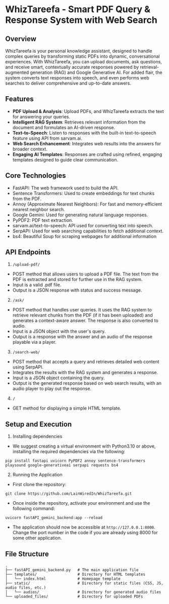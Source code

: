 # WhizTareefa - Smart PDF Query & Response System with Web Search

## Overview

WhizTareefa is your personal knowledge assistant, designed to handle complex queries by transforming static PDFs into dynamic, conversational experiences. With WhizTareefa, you can upload documents, ask questions, and receive smart, contextually accurate responses powered by retrieval-augmented generation (RAG) and Google Generative AI. For added flair, the system converts text responses into speech, and even performs web searches to deliver comprehensive and up-to-date answers.

## Features
- **PDF Upload & Analysis**: Upload PDFs, and WhizTareefa extracts the text for answering your queries.
- **Intelligent RAG System**: Retrieves relevant information from the document and formulates an AI-driven response.
- **Text-to-Speech**: Listen to responses with the built-in text-to-speech feature using API from sarvam.ai.
- **Web Search Enhancement**: Integrates web results into the answers for broader context.
- **Engaging AI Templates**: Responses are crafted using refined, engaging templates designed to guide clear communication.

## Core Technologies
- FastAPI: The web framework used to build the API.
- Sentence Transformers: Used to create embeddings for text chunks from the PDF.
- Annoy (Approximate Nearest Neighbors): For fast and memory-efficient nearest neighbor search.
- Google Gemini: Used for generating natural language responses.
- PyPDF2: PDF text extraction.
- sarvam.ai/text-to-speech: API used for converting text into speech.
- SerpAPI: Used for web searching capabilities to fetch additional context.
- bs4: Beautiful Soup for scraping webpages for additional information

## API Endpoints

1. ```/upload-pdf/```
- POST method that allows users to upload a PDF file. The text from the PDF is extracted and stored for further use in the RAG system.
- Input is a valid .pdf file.
- Output is a JSON response with status and success message.
2. ```/ask/```
- POST method that handles user queries. It uses the RAG system to retrieve relevant chunks from the PDF (if it has been uploaded) and generates a context-aware answer. The response is also converted to audio.
- Input is a JSON object with the user's query.
- Output is a response with the answer and an audio of the response playable via a player.
3. ```/search-web/```
- POST method that accepts a query and retrieves detailed web content using SerpAPI.
- Integrates the results with the RAG system and generates a response.
- Input is a JSON object containing the query.
- Output is the generated response based on web search results, with an audio player to play out the response.
4. ```/```
- GET method for displaying a simple HTML template.

## Setup and Execution

1. Installing dependencies
- We suggest creating a virtual environment with Python3.10 or above, installing the required dependencies via the following:
```
pip install fastapi uvicorn PyPDF2 annoy sentence-transformers playsound google-generativeai serpapi requests bs4
```
2. Running the Application
- First clone the repository:
```
git clone https://github.com/LainWiredIn/WhizTareefa.git
```
- Once inside the repository, activate your environment and use the following command:
```
uvicorn fastAPI_gemini_backend:app --reload
```
- The application should now be accessible at ```http://127.0.0.1:8000```. Change the port number in the code if you are already using 8000 for some other application.
## File Structure
```
.
├── fastAPI_gemini_backend.py   # The main application file
├── templates/                  # Directory for HTML templates
│   └── index.html              # Homepage template
├── static/                     # Directory for static files (CSS, JS, audio files, etc.)
│   └── audios/                 # Directory for generated audio files
└── uploaded_files/             # Directory for uploaded PDFs

```



